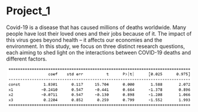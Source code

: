 # Project_1
Covid-19 is a disease that has caused millions of deaths worldwide. Many people have lost their loved ones and their jobs because of it. The impact of this virus goes beyond health – it affects our economies and the environment. In this study, we focus on three distinct research questions, each aiming to shed light on the interactions between COVID-19 deaths and different factors.
<p align="center">
  <img src="https://github.com/bcerminarache2410/CHE2410-Project-1/blob/main/interaction%20reg%20nums.png" width="500">
</p>

